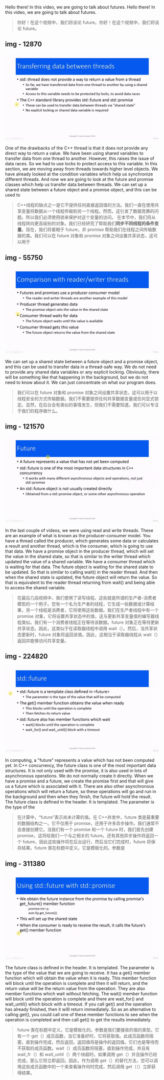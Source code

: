 Hello there! In this video, we are going to talk about futures. Hello there! In this video, we are going to talk about futures.

> 你好！在这个视频中，我们将谈论 future。你好！在这个视频中，我们将谈论 future。

## img - 12870

![](./image/video.mp4_000050.943.jpg)

One of the drawbacks of the C++ thread is that it does not provide any direct way to return a value. We have been using shared variables to transfer data from one thread to another. However, this raises the issue of data races. So we had to use locks to protect access to this variable. In this section, we are moving away from threads towards higher level objects. We have already looked at the condition variables which help us synchronize different threads. And now we are going to look at the future and promise classes which help us transfer data between threads. We can set up a shared state between a future object and a promise object, and this can be used to

> C++线程的缺点之一是它不提供任何直接返回值的方法。我们一直在使用共享变量将数据从一个线程传输到另一个线程。然而，这引发了数据竞赛的问题。所以我们必须使用锁来保护对这个变量的访问。
> 在本节中，我们将从线程转向更高级别的对象。我们已经研究了帮助我们**同步不同线程的条件变量**。现在，我们将着眼于 future，并 promise 帮助我们在线程之间传输数据的类。我们可以在 future 对象和 promise 对象之间设置共享状态，这可以用于

## img - 55750

![](./image/video.mp4_000115.251.jpg)

We can set up a shared state between a future object and a promise object, and this can be used to transfer data in a thread-safe way. We do not need to provide any shared data variables or any explicit locking. Obviously, there will be something like that happening in the background, but we do not need to know about it. We can just concentrate on what our program does.

> 我们可以在 future 对象和 promise 对象之间设置共享状态，这可以用于以线程安全的方式传输数据。我们不需要提供任何共享数据变量或任何显式锁定。显然，在后台会有类似的事情发生，但我们不需要知道。我们可以专注于我们的程序做什么。

## img - 121570

![](./image/video.mp4_000218.908.jpg)

In the last couple of videos, we were using read and write threads. These are an example of what is known as the producer-consumer model. You have a thread called the producer, which generates some data or calculates a result and another thread, which is the consumer, which is going to use that data. We have a promise object in the producer thread, which will set the value in the shared state, so that is similar to the writer thread which updated the value of a shared variable. We have a consumer thread which is waiting for that data. The future object is waiting for the shared state to be updated. So that is similar to calling wait() in the reader thread. And then when the shared state is updated, the future object will return the value. So that is equivalent to the reader thread returning from wait() and being able to access the shared variable.

> 在最后几段视频中，我们使用了读写线程。这些就是所谓的生产者-消费者模型的一个例子。您有一个名为生产者的线程，它生成一些数据或计算结果，另一个线程是消费者，它将使用这些数据。我们在生产者线程中有一个 promise 对象，它将设置共享状态中的值，这与更新共享变量值的编写器线程类似。我们有一个消费者线程正在等待该数据。future 对象正在等待更新共享状态。因此，这类似于在读取器线程中调用 wait（）。然后，当共享状态更新时，future 对象将返回该值。因此，这相当于读取器线程从 wait（）返回并能够访问共享变量。

## img - 224820

![](./image/video.mp4_000305.640.jpg)

In computing, a "future" represents a value which has not been computed yet. In C++ concurrency, the future class is one of the most important data structures. It is not only used with the promise, it is also used in lots of asynchronous operations. We do not normally create it directly. When we have a promise and a future, we create the promise first and that will give us a future which is associated with it. There are also other asynchronous operations which will return a future, so these operations will go and run in the background and then when they finish, the future will hold the result. The future class is defined in the header. It is templated. The parameter is the type of the

> 在计算中，“future”表示尚未计算的值。在 C++并发中，future 类是最重要的数据结构之一。它不仅用于 promise，还用于许多异步操作。我们通常不会直接创建它。当我们有一个 promise 和一个 future 时，我们首先创建 promise，这将给我们一个与之相关的 future。还有其他异步操作将返回一个 future，因此这些操作将在后台运行，然后当它们完成时，future 将保存结果。future 类在标题中定义。它是模板化的。参数是

## img - 311380

![](./image/video.mp4_000358.552.jpg)

The future class is defined in the header. It is templated. The parameter is the type of the value that we are going to receive. It has a get() member function which will obtain the value when it is ready. This member function will block until the operation is complete and then it will return, and the return value will be the return value from the operation. They are also member functions which wait without fetching. The wait() member function will block until the operation is complete and there are wait_for() and wait_until() which block with a timeout. If you call get() and the operation has already finished, then it willl return immediately. So as an alternative to calling get(), you could call one of these member functions to see when the operation is completed and then call get() to get the results immediately.

> future 类在标题中定义。它是模板化的。参数是我们要接收的值的类型。它有一个 get（）成员函数，当它准备好时，它将获取值。此成员函数将阻塞，直到操作完成，然后返回，返回值将是操作的返回值。它们也是等待而不获取的成员函数。wait（）成员函数将阻塞，直到操作完成，并且有 wait_fr（）和 wait_until（）两个块超时。如果调用 get（）并且操作已经完成，那么它将立即返回。因此，作为调用 get（）的替代方法，您可以调用这些成员函数中的一个来查看操作何时完成，然后调用 get（（）立即获得结果。
